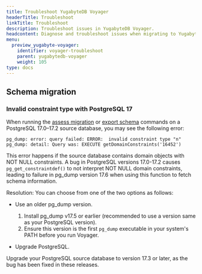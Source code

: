 ```yaml
---
title: Troubleshoot YugabyteDB Voyager
headerTitle: Troubleshoot
linkTitle: Troubleshoot
description: Troubleshoot issues in YugabyteDB Voyager.
headcontent: Diagnose and troubleshoot issues when migrating to YugabyteDB Voyager
menu:
  preview_yugabyte-voyager:
    identifier: voyager-troubleshoot
    parent: yugabytedb-voyager
    weight: 105
type: docs
---
```


## Schema migration

### Invalid constraint type with PostgreSQL 17

When running the [assess migration](../reference/assess-migration/#assess-migration) or [export schema](../reference/schema-migration/export-schema/) commands on a PostgreSQL 17.0–17.2 source database, you may see the following error:

```output
pg_dump: error: query failed: ERROR:  invalid constraint type "n"
pg_dump: detail: Query was: EXECUTE getDomainConstraints('16452')
```

This error happens if the source database contains domain objects with NOT NULL constraints.
A bug in PostgreSQL versions 17.0-17.2 causes `pg_get_constraintdef()` to not interpret NOT NULL domain constraints, leading to failure in pg_dump version 17.6 when using this function to fetch schema information.

Resolution: You can choose from one of the two options as follows:

- Use an older pg_dump version.

    1. Install pg_dump v17.5 or earlier (recommended to use a version same as your PostgreSQL version).
    1. Ensure this version is the first `pg_dump` executable in your system's PATH before you run Voyager.

- Upgrade PostgreSQL.

Upgrade your PostgreSQL source database to version 17.3 or later, as the bug has been fixed in these releases.
